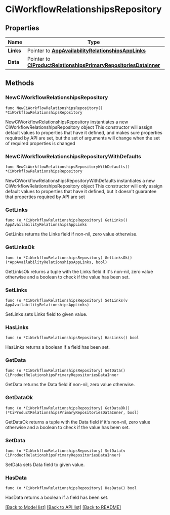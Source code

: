 # CiWorkflowRelationshipsRepository

## Properties

Name | Type | Description | Notes
------------ | ------------- | ------------- | -------------
**Links** | Pointer to [**AppAvailabilityRelationshipsAppLinks**](AppAvailabilityRelationshipsAppLinks.md) |  | [optional] 
**Data** | Pointer to [**CiProductRelationshipsPrimaryRepositoriesDataInner**](CiProductRelationshipsPrimaryRepositoriesDataInner.md) |  | [optional] 

## Methods

### NewCiWorkflowRelationshipsRepository

`func NewCiWorkflowRelationshipsRepository() *CiWorkflowRelationshipsRepository`

NewCiWorkflowRelationshipsRepository instantiates a new CiWorkflowRelationshipsRepository object
This constructor will assign default values to properties that have it defined,
and makes sure properties required by API are set, but the set of arguments
will change when the set of required properties is changed

### NewCiWorkflowRelationshipsRepositoryWithDefaults

`func NewCiWorkflowRelationshipsRepositoryWithDefaults() *CiWorkflowRelationshipsRepository`

NewCiWorkflowRelationshipsRepositoryWithDefaults instantiates a new CiWorkflowRelationshipsRepository object
This constructor will only assign default values to properties that have it defined,
but it doesn't guarantee that properties required by API are set

### GetLinks

`func (o *CiWorkflowRelationshipsRepository) GetLinks() AppAvailabilityRelationshipsAppLinks`

GetLinks returns the Links field if non-nil, zero value otherwise.

### GetLinksOk

`func (o *CiWorkflowRelationshipsRepository) GetLinksOk() (*AppAvailabilityRelationshipsAppLinks, bool)`

GetLinksOk returns a tuple with the Links field if it's non-nil, zero value otherwise
and a boolean to check if the value has been set.

### SetLinks

`func (o *CiWorkflowRelationshipsRepository) SetLinks(v AppAvailabilityRelationshipsAppLinks)`

SetLinks sets Links field to given value.

### HasLinks

`func (o *CiWorkflowRelationshipsRepository) HasLinks() bool`

HasLinks returns a boolean if a field has been set.

### GetData

`func (o *CiWorkflowRelationshipsRepository) GetData() CiProductRelationshipsPrimaryRepositoriesDataInner`

GetData returns the Data field if non-nil, zero value otherwise.

### GetDataOk

`func (o *CiWorkflowRelationshipsRepository) GetDataOk() (*CiProductRelationshipsPrimaryRepositoriesDataInner, bool)`

GetDataOk returns a tuple with the Data field if it's non-nil, zero value otherwise
and a boolean to check if the value has been set.

### SetData

`func (o *CiWorkflowRelationshipsRepository) SetData(v CiProductRelationshipsPrimaryRepositoriesDataInner)`

SetData sets Data field to given value.

### HasData

`func (o *CiWorkflowRelationshipsRepository) HasData() bool`

HasData returns a boolean if a field has been set.


[[Back to Model list]](../README.md#documentation-for-models) [[Back to API list]](../README.md#documentation-for-api-endpoints) [[Back to README]](../README.md)


